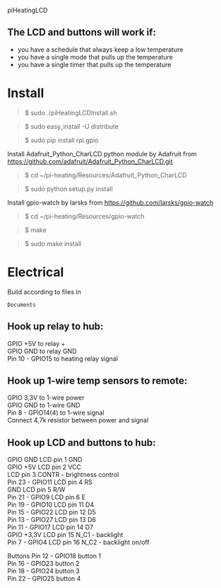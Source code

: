piHeatingLCD

The LCD and buttons will work if:  
----------
* you have a schedule that always keep a low temperature  
* you have a single mode that pulls up the temperature  
* you have a single timer that pulls up the temperature  

Install
==========
>$ sudo ./piHeatingLCDInstall.sh  

>$ sudo easy_install -U distribute  

>$ sudo pip install rpi.gpio  

Install Adafruit_Python_CharLCD python module by Adafruit from https://github.com/adafruit/Adafruit_Python_CharLCD.git  
>$ cd ~/pi-heating/Resources/Adafruit_Python_CharLCD  

>$ sudo python setup.py install  

Install gpio-watch by larsks from https://github.com/larsks/gpio-watch  
>$ cd ~/pi-heating/Resources/gpio-watch  

>$ make  

>$ sudo make install  


Electrical
==========
Build according to files in  

	Documents
	
Hook up relay to hub:
-----------------------------
GPIO +5V to relay +  
GPIO GND to relay GND  
Pin 10 - GPIO15 to heating relay signal  

Hook up 1-wire temp sensors to remote:
-----------------------------
GPIO 3,3V to 1-wire power  
GPIO GND to 1-wire GND  
Pin 8 - GPIO14(4) to 1-wire signal  
Connect 4,7k resistor between power and signal  

Hook up LCD and buttons to hub:
-----------------------------
GPIO GND 	LCD pin 1 GND  
GPIO +5V 	LCD pin 2 VCC  
			        LCD pin 3 CONTR - brightness control  
Pin 23 - GPIO11  	LCD pin 4 RS  
             GND  		LCD pin 5 R/W  
Pin 21 - GPIO9  	LCD pin 6 E  
Pin 19 - GPIO10  	LCD pin 11 D4  
Pin 15 - GPIO22  	LCD pin 12 D5  
Pin 13 - GPIO27  	LCD pin 13 D6  
Pin 11 - GPIO17  	LCD pin 14 D7  
GPIO +3,3V LCD pin 15 N_C1 - backlight  
Pin 7 - GPIO4	LCD pin 16 N_C2 - backlight on/off  

Buttons
Pin 12 - GPIO18	button 1  
Pin 16 - GPIO23	button 2  
Pin 18 - GPIO24	button 3  
Pin 22 - GPIO25	button 4  







